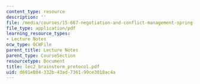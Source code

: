 ```yaml
---
content_type: resource
description: ''
file: /media/courses/15-667-negotiation-and-conflict-management-spring-2001/d601e804332b43ad736199ce3018ac4a_lec2_brainstorm_protocol.pdf
file_type: application/pdf
learning_resource_types:
- Lecture Notes
ocw_type: OCWFile
parent_title: Lecture Notes
parent_type: CourseSection
resourcetype: Document
title: lec2_brainstorm_protocol.pdf
uid: d601e804-332b-43ad-7361-99ce3018ac4a
---
```

